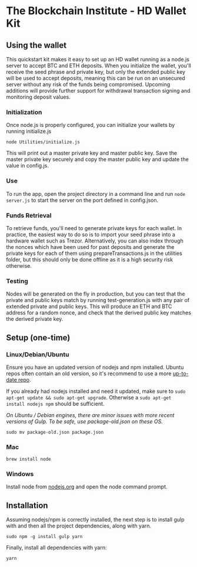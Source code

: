 
The Blockchain Institute - HD Wallet Kit
=================

## Using the wallet 

This quickstart kit makes it easy to set up an HD wallet running as a node.js server to accept BTC and ETH deposits. When you initialize the wallet, you'll receive the seed phrase and private key, but only the extended public key will be used to accept deposits, meaning this can be run on an unsecured server without any risk of the funds being compromised. Upcoming additions will provide further support for withdrawal transaction signing and monitoring deposit values. 

### Initialization

Once node.js is properly configured, you can initialize your wallets by running initialize.js

```node Utilities/initialize.js```

This will print out a master private key and master public key. Save the master private key securely and copy the master public key and update the value in config.js.

### Use

To run the app, open the project directory in a command line and run ```node server.js``` to start the server on the port defined in config.json.

### Funds Retrieval

To retrieve funds, you'll need to generate private keys for each wallet. In practice, the easiest way to do so is to import your seed phrase into a hardware wallet such as Trezor. Alternatively, you can also index through the nonces which have been used for past deposits and generate the private keys for each of them using prepareTransactions.js in the utilities folder, but this should only be done offline as it is a high security risk otherwise. 

### Testing

Nodes will be generated on the fly in production, but you can test that the private and public keys match by running test-generation.js with any pair of extended private and public keys. This will produce an ETH and BTC address for a random nonce, and check that the derived public key matches the derived private key. 

## Setup (one-time)

### Linux/Debian/Ubuntu
Ensure you have an updated version of nodejs and npm installed. Ubuntu repos often contain an old version, so it's recommend to use a more [up-to-date repo](https://launchpad.net/~chris-lea/+archive/node.js/).

If you already had nodejs installed and need it updated, make sure to `sudo apt-get update && sudo apt-get upgrade`. Otherwise a `sudo apt-get install nodejs npm` should be sufficient.

*On Ubuntu / Debian engines, there are minor issues with more recent versions of Gulp. To be safe, use package-old.json on these OS.*

`sudo mv package-old.json package.json`

### Mac
`brew install node`

### Windows
Install node from [nodejs.org](http://nodejs.org/download/) and open the node command prompt.

## Installation

Assuming nodejs/npm is correctly installed, the next step is to install gulp with and then all the project dependencies, along with yarn.

```
sudo npm -g install gulp yarn
```

Finally, install all dependencies with yarn:

```
yarn
```




